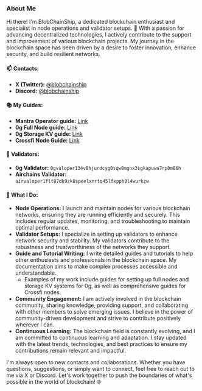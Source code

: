 ### About Me

Hi there! I'm BlobChainShip, a dedicated blockchain enthusiast and specialist in node operations and validator setups. 🚀 With a passion for advancing decentralized technologies, I actively contribute to the support and improvement of various blockchain projects. My journey in the blockchain space has been driven by a desire to foster innovation, enhance security, and build resilient networks.

#### 📫 Contacts:
- **X (Twitter):** [@blobchainship](https://x.com/blobchainship)
- **Discord:** [@blobchainship](https://discordapp.com/users/846124212199620648)

#### 📚 My Guides:
- **Mantra Operator guide:** [Link](https://github.com/BlobChainShip/mantraguide)
- **0g Full Node guide:** [Link](https://github.com/BlobChainShip/information-materials/blob/main/0g-guides/0g-full-node-guide.md)
- **0g Storage KV guide:** [Link](https://github.com/BlobChainShip/information-materials/blob/main/0g-guides/0g-storage-kv-guide.md)
- **Crossfi Node Guide:** [Link](https://github.com/BlobChainShip/information-materials/blob/main/crossfi/crossfi-node-guide.md)

#### 🔐 Validators:
- **0g Validator:** `0gvaloper134v8hjurdcyg0sqw8mgnx3sgkapuwn7rp0m86h`
- **Airchains Validator:** `airvaloper1flt87dk9zk8speelxnrtq45lfxpph0l4wurkzw`

#### 💼 What I Do:
- **Node Operations:** I launch and maintain nodes for various blockchain networks, ensuring they are running efficiently and securely. This includes regular updates, monitoring, and troubleshooting to maintain optimal performance.
- **Validator Setups:** I specialize in setting up validators to enhance network security and stability. My validators contribute to the robustness and trustworthiness of the networks they support.
- **Guide and Tutorial Writing:** I write detailed guides and tutorials to help other enthusiasts and professionals in the blockchain space. My documentation aims to make complex processes accessible and understandable.
  - Examples of my work include guides for setting up full nodes and storage KV systems for 0g, as well as comprehensive guides for Crossfi nodes.
- **Community Engagement:** I am actively involved in the blockchain community, sharing knowledge, providing support, and collaborating with other members to solve emerging issues. I believe in the power of community-driven development and strive to contribute positively wherever I can.
- **Continuous Learning:** The blockchain field is constantly evolving, and I am committed to continuous learning and adaptation. I stay updated with the latest trends, technologies, and best practices to ensure my contributions remain relevant and impactful.

I'm always open to new contacts and collaborations. Whether you have questions, suggestions, or simply want to connect, feel free to reach out to me via X or Discord. Let's work together to push the boundaries of what's possible in the world of blockchain! 🌐
